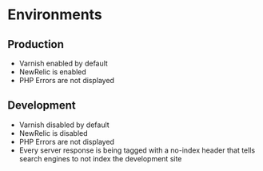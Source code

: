# Environments

## Production

- Varnish enabled by default
- NewRelic is enabled
- PHP Errors are not displayed

## Development

- Varnish disabled by default
- NewRelic is disabled
- PHP Errors are not displayed
- Every server response is being tagged with a no-index header that tells search engines to not index the development site
